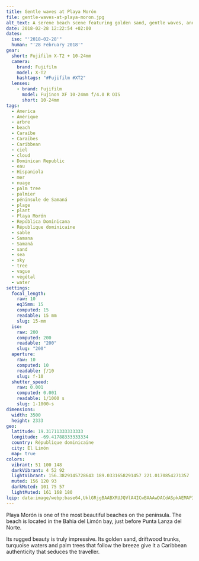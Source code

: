 ```yaml
---
title: Gentle waves at Playa Morón
file: gentle-waves-at-playa-moron.jpg
alt_text: A serene beach scene featuring golden sand, gentle waves, and lush greenery.
date: 2018-02-28 12:22:54 +02:00
dates:
  iso: "'2018-02-28'"
  human: "'28 February 2018'"
gear:
  short: Fujifilm X-T2 + 10-24mm
  camera:
    brand: Fujifilm
    model: X-T2
    hashtags: "#Fujifilm #XT2"
  lenses:
    - brand: Fujifilm
      model: Fujinon XF 10-24mm f/4.0 R OIS
      short: 10-24mm
tags:
  - America
  - Amérique
  - arbre
  - beach
  - Caraïbe
  - Caraïbes
  - Caribbean
  - ciel
  - cloud
  - Dominican Republic
  - eau
  - Hispaniola
  - mer
  - nuage
  - palm tree
  - palmier
  - péninsule de Samaná
  - plage
  - plant
  - Playa Morón
  - República Dominicana
  - République dominicaine
  - sable
  - Samana
  - Samaná
  - sand
  - sea
  - sky
  - tree
  - vague
  - végétal
  - water
settings:
  focal_length:
    raw: 10
    eq35mm: 15
    computed: 15
    readable: 15 mm
    slug: 15-mm
  iso:
    raw: 200
    computed: 200
    readable: "200"
    slug: "200"
  aperture:
    raw: 10
    computed: 10
    readable: ƒ/10
    slug: f-10
  shutter_speed:
    raw: 0.001
    computed: 0.001
    readable: 1/1000 s
    slug: 1-1000-s
dimensions:
  width: 3500
  height: 2333
geo:
  latitude: 19.31711333333333
  longitude: -69.41788333333334
  country: République dominicaine
  city: El Limón
  map: true
colors:
  vibrant: 51 100 148
  darkVibrant: 4 52 92
  lightVibrant: 156.3829145728643 189.0331658291457 221.0170854271357
  muted: 156 120 93
  darkMuted: 101 75 57
  lightMuted: 161 168 180
lqip: data:image/webp;base64,UklGRjgBAABXRUJQVlA4ICwBAAAwDACdASpkAEMAP3GkyVm0rD+jsVG8A/AuCWNtk4AFS6UbX5KdaFpWcrFetK0/ldd5A0G9KyaD/HHo6qMR2XpRyxAwqFGQs8WJmBPFYTC/ECR15VntCynvsKVpy5d0/Jo0Zf82fEkOp1cgAP7jQFi5Mr/x1hN2XvuT9HKKQnXtzYTPuV0BofSZ/pKnkXHC3IBs/19FAIIDkMhosD/4BNgzvNDoJyTiZ1+yJ0Mv29O8sqwQ72kpavDD22MpkD8zX/m+/oMN5+jyErNLvHzfoClrsmY3orFFCZ/GsbS8I/O/KizcywwcIoQALWcmYRzSiJRdbD3vLLQPjoIlNSiC3r/pQdAkp+wazb/cFo8FRfOdLGAAAKGa9YF3HdyUQm32LAP66qinUDgmogAAAAA=
---
```


Playa Morón is one of the most beautiful beaches on the peninsula. The beach is located in the Bahia del Limón bay, just before Punta Lanza del Norte.

Its rugged beauty is truly impressive. Its golden sand, driftwood trunks, turquoise waters and palm trees that follow the breeze give it a Caribbean authenticity that seduces the traveller.
